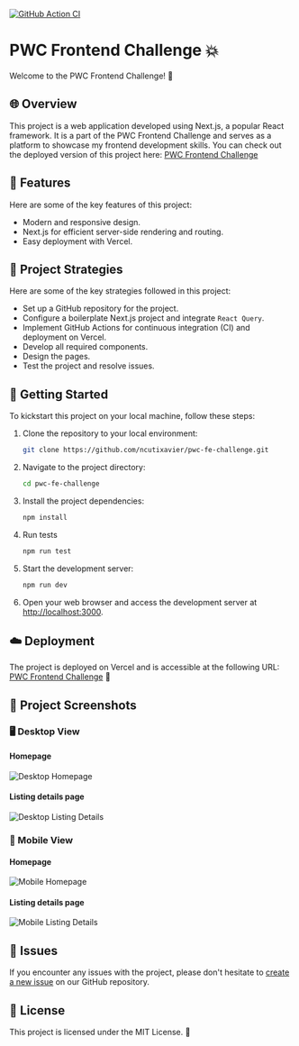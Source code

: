 [![GitHub Action CI](https://github.com/ncutixavier/pwc-fe-challenge/actions/workflows/nextjs.yml/badge.svg)](https://github.com/ncutixavier/pwc-fe-challenge/actions/workflows/nextjs.yml)

# PWC Frontend Challenge 💥

Welcome to the PWC Frontend Challenge! 🚀

## 🌐 Overview

This project is a web application developed using Next.js, a popular React framework. It is a part of the PWC Frontend Challenge and serves as a platform to showcase my frontend development skills. You can check out the deployed version of this project here: [PWC Frontend Challenge](https://pwc-fe-challenge.vercel.app/) 

## 🌟 Features 

Here are some of the key features of this project:

- Modern and responsive design.
- Next.js for efficient server-side rendering and routing.
- Easy deployment with Vercel.

## 🚧 Project Strategies 

Here are some of the key strategies followed in this project:

- Set up a GitHub repository for the project.
- Configure a boilerplate Next.js project and integrate `React Query`.
- Implement GitHub Actions for continuous integration (CI) and deployment on Vercel.
- Develop all required components.
- Design the pages.
- Test the project and resolve issues.

## 🚀 Getting Started 

To kickstart this project on your local machine, follow these steps:

1. Clone the repository to your local environment:

   ```bash
   git clone https://github.com/ncutixavier/pwc-fe-challenge.git
   ```

2. Navigate to the project directory:

   ```bash
   cd pwc-fe-challenge
   ```

3. Install the project dependencies:

   ```bash
   npm install
   ```

4. Run tests

   ```bash
   npm run test
   ```

4. Start the development server:

   ```bash
   npm run dev
   ```

6. Open your web browser and access the development server at [http://localhost:3000](http://localhost:3000).

## ☁️ Deployment 

The project is deployed on Vercel and is accessible at the following URL: [PWC Frontend Challenge](https://pwc-fe-challenge.vercel.app/) 🚀

## 📸 Project Screenshots 

### 🖥️ Desktop View 

#### Homepage
![Desktop Homepage](https://github.com/ncutixavier/pwc-fe-challenge/assets/51375428/0a17d84f-12f1-465c-a228-eb2b471ee567)

#### Listing details page

![Desktop Listing Details](https://github.com/ncutixavier/pwc-fe-challenge/assets/51375428/7db66210-5f73-45da-bbd1-4b5de48f0202)

### 📱 Mobile View 

#### Homepage
![Mobile Homepage](https://github.com/ncutixavier/pwc-fe-challenge/assets/51375428/12f4db2d-b8a8-466e-a8a2-76362e13fdc0)

#### Listing details page
![Mobile Listing Details](https://github.com/ncutixavier/pwc-fe-challenge/assets/51375428/e1e55946-ecf2-4245-a3bd-90ba2ff71cad)

## 🐛 Issues 

If you encounter any issues with the project, please don't hesitate to [create a new issue](https://github.com/ncutixavier/pwc-fe-challenge/issues) on our GitHub repository.

## 📝 License 

This project is licensed under the MIT License. 📜
